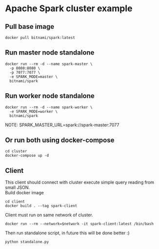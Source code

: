 # Apache Spark cluster example

## Pull base image
```
docker pull bitnami/spark:latest
```

## Run master node standalone

```
docker run --rm -d --name spark-master \
  -p 8080:8080 \
  -p 7077:7077 \
  -e SPARK_MODE=master \
  bitnami/spark
```

## Run worker node standalone

```
docker run --rm -d --name spark-worker \
  -e SPARK_MODE=worker \
  bitnami/spark
```
NOTE:
SPARK_MASTER_URL=spark://spark-master:7077

## Or run both using docker-compose
```
cd cluster
docker-compose up -d
```

## Client
This client should connect with cluster execute simple query reading from small JSON.  
Build docker image
```
cd client
docker build . --tag spark-client
```

Client must run on same network of cluster.

```
docker run --rm --network=$network -it spark-client:latest /bin/bash
```

Then run standalone script, in future this will be done better :)
```
python standalone.py
```


